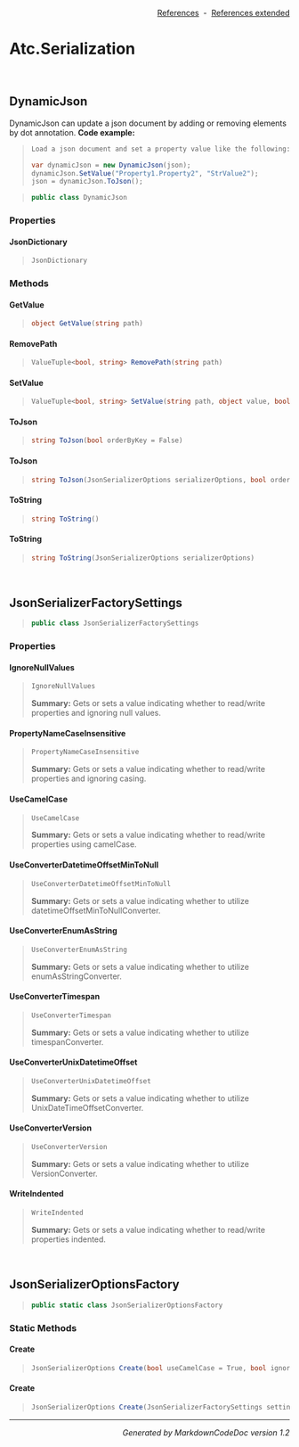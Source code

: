 <div style='text-align: right'>

[References](Index.md)&nbsp;&nbsp;-&nbsp;&nbsp;[References extended](IndexExtended.md)
</div>

# Atc.Serialization

<br />

## DynamicJson
DynamicJson can update a json document by adding or removing elements by dot annotation.
<b>Code example:</b>
>```csharp
>Load a json document and set a property value like the following:
>
>var dynamicJson = new DynamicJson(json);
>dynamicJson.SetValue("Property1.Property2", "StrValue2");
>json = dynamicJson.ToJson();
>```

>```csharp
>public class DynamicJson
>```

### Properties

#### JsonDictionary
>```csharp
>JsonDictionary
>```
### Methods

#### GetValue
>```csharp
>object GetValue(string path)
>```
#### RemovePath
>```csharp
>ValueTuple<bool, string> RemovePath(string path)
>```
#### SetValue
>```csharp
>ValueTuple<bool, string> SetValue(string path, object value, bool createKeyIfNotExist = True)
>```
#### ToJson
>```csharp
>string ToJson(bool orderByKey = False)
>```
#### ToJson
>```csharp
>string ToJson(JsonSerializerOptions serializerOptions, bool orderByKey = False)
>```
#### ToString
>```csharp
>string ToString()
>```
#### ToString
>```csharp
>string ToString(JsonSerializerOptions serializerOptions)
>```

<br />

## JsonSerializerFactorySettings

>```csharp
>public class JsonSerializerFactorySettings
>```

### Properties

#### IgnoreNullValues
>```csharp
>IgnoreNullValues
>```
><b>Summary:</b> Gets or sets a value indicating whether to read/write properties and ignoring null values.
#### PropertyNameCaseInsensitive
>```csharp
>PropertyNameCaseInsensitive
>```
><b>Summary:</b> Gets or sets a value indicating whether to read/write properties and ignoring casing.
#### UseCamelCase
>```csharp
>UseCamelCase
>```
><b>Summary:</b> Gets or sets a value indicating whether to read/write properties using camelCase.
#### UseConverterDatetimeOffsetMinToNull
>```csharp
>UseConverterDatetimeOffsetMinToNull
>```
><b>Summary:</b> Gets or sets a value indicating whether to utilize datetimeOffsetMinToNullConverter.
#### UseConverterEnumAsString
>```csharp
>UseConverterEnumAsString
>```
><b>Summary:</b> Gets or sets a value indicating whether to utilize enumAsStringConverter.
#### UseConverterTimespan
>```csharp
>UseConverterTimespan
>```
><b>Summary:</b> Gets or sets a value indicating whether to utilize timespanConverter.
#### UseConverterUnixDatetimeOffset
>```csharp
>UseConverterUnixDatetimeOffset
>```
><b>Summary:</b> Gets or sets a value indicating whether to utilize UnixDateTimeOffsetConverter.
#### UseConverterVersion
>```csharp
>UseConverterVersion
>```
><b>Summary:</b> Gets or sets a value indicating whether to utilize VersionConverter.
#### WriteIndented
>```csharp
>WriteIndented
>```
><b>Summary:</b> Gets or sets a value indicating whether to read/write properties indented.

<br />

## JsonSerializerOptionsFactory

>```csharp
>public static class JsonSerializerOptionsFactory
>```

### Static Methods

#### Create
>```csharp
>JsonSerializerOptions Create(bool useCamelCase = True, bool ignoreNullValues = True, bool propertyNameCaseInsensitive = True, bool writeIndented = True)
>```
#### Create
>```csharp
>JsonSerializerOptions Create(JsonSerializerFactorySettings settings)
>```
<hr /><div style='text-align: right'><i>Generated by MarkdownCodeDoc version 1.2</i></div>
